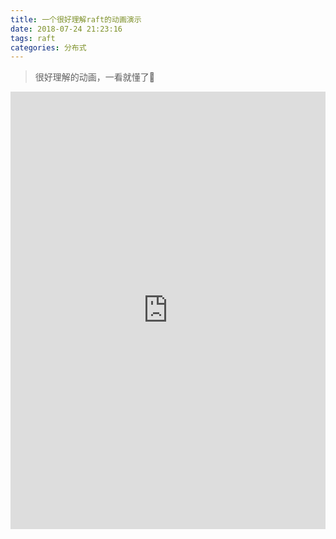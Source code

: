 ```yaml
---
title: 一个很好理解raft的动画演示
date: 2018-07-24 21:23:16
tags: raft
categories: 分布式
---
```


> 很好理解的动画，一看就懂了👿

<iframe src="http://idiotsky.top/raft/raft/index.html" style="width:100%;height:700px;border-width: 0px;">
</iframe>

<!-- more -->
